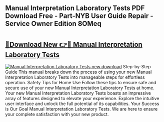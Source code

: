 ## Manual Interpretation Laboratory Tests PDF Download Free - Part-NYB User Guide Repair - Service Owner Edition 8OMeq

# <h2><a href="http://bc99572.oget.top/?id=Manual+Interpretation+Laboratory+Tests">🔗Download New 👉🔴 Manual Interpretation Laboratory Tests</a></h2>

[![Manual Interpretation Laboratory Tests new download](https://i.imgur.com/5g1atiW.png)](http://bc99572.oget.top/?id=Manual+Interpretation+Laboratory+Tests)
Step-by-Step Guide This manual breaks down the process of using your new Manual Interpretation Laboratory Tests into manageable steps for effortless operation. Safety Tips for Home Use Follow these tips to ensure safe and secure use of your new Manual Interpretation Laboratory Tests at home. Your new Manual Interpretation Laboratory Tests boasts an impressive array of features designed to elevate your experience. Explore the intuitive user interface and unlock the full potential of its capabilities. Your Success is Our Goal Manual Interpretation Laboratory Tests. We are here to ensure your complete satisfaction with your new product.
